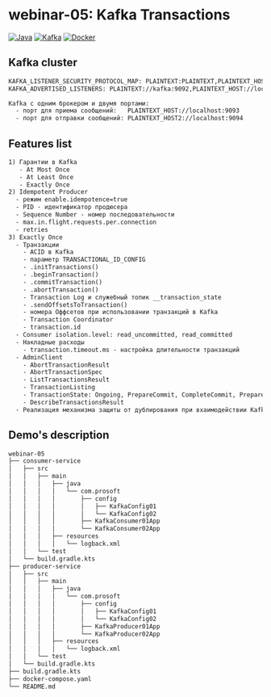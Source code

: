 # webinar-05: Kafka Transactions
[![Java](https://img.shields.io/badge/Java-E43222??style=for-the-badge&logo=openjdk&logoColor=FFFFFF)](https://www.java.com/)
[![Kafka](https://img.shields.io/badge/Kafka-000000??style=for-the-badge&logo=apachekafka)](https://kafka.apache.org/)
[![Docker](https://img.shields.io/badge/Docker-0E2B62??style=for-the-badge&logo=Docker&logoColor=FFFFFF)](https://www.docker.com/)

## Kafka cluster
```txt
KAFKA_LISTENER_SECURITY_PROTOCOL_MAP: PLAINTEXT:PLAINTEXT,PLAINTEXT_HOST:PLAINTEXT,PLAINTEXT_HOST2:PLAINTEXT
KAFKA_ADVERTISED_LISTENERS: PLAINTEXT://kafka:9092,PLAINTEXT_HOST://localhost:9093,PLAINTEXT_HOST2://localhost:9094

Kafka с одним брокером и двумя портами: 
  - порт для приема сообщений:   PLAINTEXT_HOST://localhost:9093
  - порт для отправки сообщений: PLAINTEXT_HOST2://localhost:9094  
```

## Features list
```txt
1) Гарантии в Kafka
   - At Most Once
   - At Least Once
   - Exactly Once
2) Idempotent Producer
  - режим enable.idempotence=true
  - PID - идентификатор продюсера
  - Sequence Number - номер последовательности
  - max.in.flight.requests.per.connection
  - retries
3) Exactly Once
  - Транзакции
    - ACID в Kafka
    - параметр TRANSACTIONAL_ID_CONFIG
    - .initTransactions()
    - .beginTransaction()
    - .commitTransaction()
    - .abortTransaction()
    - Transaction Log и служебный топик __transaction_state
    - .sendOffsetsToTransaction()
    - номера Оффсетов при использовании транзакций в Kafka
    - Transaction Coordinator
    - transaction.id
  - Consumer isolation.level: read_uncommitted, read_committed 
  - Накладные расходы
    - transaction.timeout.ms - настройка длительности транзакций 
  - AdminClient
    - AbortTransactionResult
    - AbortTransactionSpec
    - ListTransactionsResult
    - TransactionListing
    - TransactionState: Ongoing, PrepareCommit, CompleteCommit, PrepareAbort, CompleteAbort, Empty. 
    - DescribeTransactionsResult
  - Реализация механизма защиты от дублирования при вхаимодействии Kafka с внешними системами.
```

## Demo's description
```txt
webinar-05
├── consumer-service
│   ├── src
│   │   ├── main
│   │   │   ├── java
│   │   │   │   └── com.prosoft
│   │   │   │       ├── config
│   │   │   │       │   ├── KafkaConfig01
│   │   │   │       │   └── KafkaConfig02
│   │   │   │       ├── KafkaConsumer01App
│   │   │   │       └── KafkaConsumer02App
│   │   │   ├── resources
│   │   │   │   └── logback.xml
│   │   └── test
│   └── build.gradle.kts
├── producer-service
│   ├── src
│   │   ├── main
│   │   │   ├── java
│   │   │   │   └── com.prosoft
│   │   │   │       ├── config
│   │   │   │       │   ├── KafkaConfig01
│   │   │   │       │   └── KafkaConfig02
│   │   │   │       ├── KafkaProducer01App
│   │   │   │       └── KafkaProducer02App
│   │   │   ├── resources
│   │   │   │   └── logback.xml
│   │   └── test
│   └── build.gradle.kts
├── build.gradle.kts
├── docker-compose.yaml
└── README.md
```
